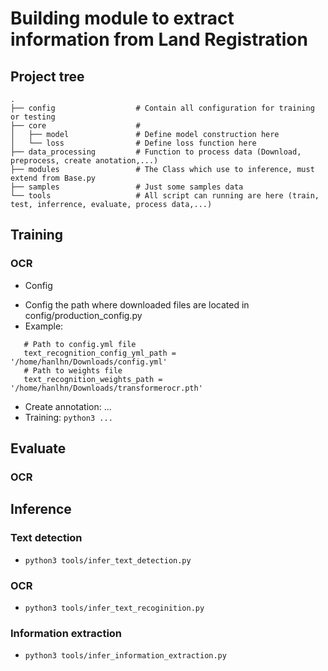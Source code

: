 # Building module to extract information from Land Registration
## Project tree
```
.
├── config                  # Contain all configuration for training or testing
├── core                    # 
│   ├── model               # Define model construction here
│   └── loss                # Define loss function here
├── data_processing         # Function to process data (Download, preprocess, create anotation,...) 
├── modules                 # The Class which use to inference, must extend from Base.py
├── samples                 # Just some samples data
└── tools                   # All script can running are here (train, test, inferrence, evaluate, process data,...)
```
## Training
### OCR
- Config
 + Config the path where downloaded files are located in config/production_config.py
 + Example:
 ```
    # Path to config.yml file 
    text_recognition_config_yml_path = '/home/hanlhn/Downloads/config.yml'
    # Path to weights file
    text_recognition_weights_path = '/home/hanlhn/Downloads/transformerocr.pth'
 ```
- Create annotation: ...
- Training: `python3 ...`
## Evaluate
### OCR
## Inference
### Text detection
- `python3 tools/infer_text_detection.py`
### OCR
- `python3 tools/infer_text_recoginition.py`
### Information extraction
- `python3 tools/infer_information_extraction.py`
